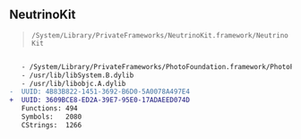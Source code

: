 ## NeutrinoKit

> `/System/Library/PrivateFrameworks/NeutrinoKit.framework/NeutrinoKit`

```diff

   - /System/Library/PrivateFrameworks/PhotoFoundation.framework/PhotoFoundation
   - /usr/lib/libSystem.B.dylib
   - /usr/lib/libobjc.A.dylib
-  UUID: 4B83B822-1451-3692-B6D0-5A0078A497E4
+  UUID: 3609BCE8-ED2A-39E7-95E0-17ADAEED074D
   Functions: 494
   Symbols:   2080
   CStrings:  1266

```
